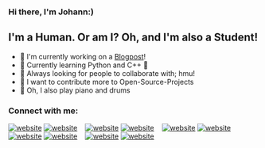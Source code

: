 ### Hi there, I'm Johann:)

## I'm a Human. Or am I? Oh, and I'm also a Student!

- 🔗 I'm currently working on a [Blogpost](https://medium.com/@johann-klf)!
- 🌱 Currently learning Python and C++ 🌙
- 🎯 Always looking for people to collaborate with; hmu!
- 📌 I want to contribute more to Open-Source-Projects
- 🎼 Oh, I also play piano and drums

### Connect with me:

[![website](./icons/discord-light.svg)](https://dsc.bio/qqq)
[![website](./icons/discord-dark.svg)](https://dsc.bio/qqq)
&nbsp;&nbsp;
[![website](./icons/medium-light.svg)](https://medium.com/@johann-klf)
[![website](./icons/medium-dark.svg)](https://medium.com/@johann-klf)
&nbsp;&nbsp;
[![website](./icons/twitter-light.svg)](https://twitter.com/r7ved)
[![website](./icons/twitter-dark.svg)](https://twitter.com/r7ved)
&nbsp;&nbsp;
[![website](./icons/linkedin-light.svg)](https://www.linkedin.com/in/johann-kleindopf-408993241)
[![website](./icons/linkedin-dark.svg)](https://www.linkedin.com/in/johann-kleindopf-408993241)
&nbsp;&nbsp;
[![website](./icons/instagram-light.svg)](https://www.instagram.com/johann.klf)
[![website](./icons/instagram-dark.svg)](https://www.instagram.com/johann.klf)
